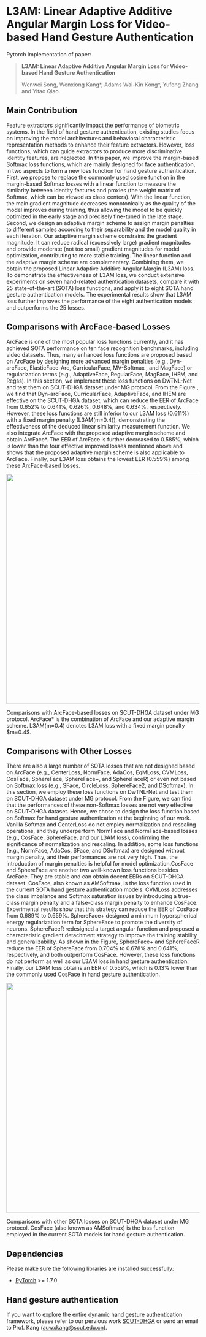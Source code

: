 # L3AM: Linear Adaptive Additive Angular Margin Loss for Video-based Hand Gesture Authentication
Pytorch Implementation of paper:

> **L3AM: Linear Adaptive Additive Angular Margin Loss for Video-based Hand Gesture Authentication**
>
> Wenwei Song, Wenxiong Kang\*, Adams Wai-Kin Kong\*, Yufeng Zhang and Yitao Qiao.

## Main Contribution
Feature extractors significantly impact the performance of biometric systems. In the field of hand gesture authentication, existing studies focus on improving the model architectures and behavioral characteristic representation methods to enhance their feature extractors. However, loss functions, which can guide extractors to produce more discriminative identity features, are neglected. In this paper, we improve the margin-based Softmax loss functions, which are mainly designed for face authentication, in two aspects to form a new loss function for hand gesture authentication. First, we propose to replace the commonly used cosine function in the margin-based Softmax losses with a linear function to measure the similarity between identity features and proxies (the weight matrix of Softmax, which can be viewed as class centers). With the linear function, the main gradient magnitude decreases monotonically as the quality of the model improves during training, thus allowing the model to be quickly optimized in the early stage and precisely fine-tuned in the late stage. Second, we design an adaptive margin scheme to assign margin penalties to different samples according to their separability and the model quality in each iteration. Our adaptive margin scheme constrains the gradient magnitude. It can reduce radical (excessively large) gradient magnitudes and provide moderate (not too small) gradient magnitudes for model optimization, contributing to more stable training. The linear function and the adaptive margin scheme are complementary. Combining them, we obtain the proposed Linear Adaptive Additive Angular Margin (L3AM) loss. To demonstrate the effectiveness of L3AM loss, we conduct extensive experiments on seven hand-related authentication datasets, compare it with 25 state-of-the-art (SOTA) loss functions, and apply it to eight SOTA hand gesture authentication models. The experimental results show that L3AM loss further improves the performance of the eight authentication models and outperforms the 25 losses.



## Comparisons with ArcFace-based Losses
ArcFace is one of the most popular loss functions currently, and it has achieved SOTA performance on ten face recognition benchmarks, including video datasets. Thus, many enhanced loss functions are proposed based on ArcFace by designing more advanced margin penalties (e.g., Dyn-arcFace, ElasticFace-Arc, CurricularFace, MV-Softmax , and MagFace) or regularization terms (e.g., AdaptiveFace, RegularFace, MagFace, IHEM, and Regss). In this section, we implement these loss functions on DwTNL-Net and test them on SCUT-DHGA dataset under MG protocol. From the Figure , we find that Dyn-arcFace, CurricularFace, AdaptiveFace, and IHEM are effective on the SCUT-DHGA dataset, which can reduce the EER of ArcFace from 0.652\% to 0.641\%, 0.626\%, 0.648\%, and 0.634\%, respectively. However, these loss functions are still inferior to our L3AM loss (0.611\%) with a fixed margin penalty (L3AM(m=0.4)), demonstrating the effectiveness of the deduced linear similarity measurement function. We also integrate ArcFace with the proposed adaptive margin scheme and obtain ArcFace*. The EER of ArcFace is further decreased to 0.585\%, which is lower than the four effective improved losses mentioned above and shows that the proposed adaptive margin scheme is also applicable to ArcFace. Finally, our L3AM loss obtains the lowest EER (0.559\%) among these ArcFace-based losses.


 <div align="center">
 <p align="center">
  <img src="https://raw.githubusercontent.com/SCUT-BIP-Lab/L3AM/main/img/L3AM_Arc." width="600" />
 </p>
 </div>  
 Comparisons with ArcFace-based losses on SCUT-DHGA dataset under MG protocol. ArcFace* is the combination of ArcFace and our adaptive margin scheme. L3AM(m=0.4) denotes L3AM loss with a fixed margin penalty $m=0.4$.

## Comparisons with Other Losses

There are also a large number of SOTA losses that are not designed based on ArcFace (e.g., CenterLoss, NormFace, AdaCos, EqMLoss, CVMLoss, CosFace, SphereFace, SphereFace+, and SphereFaceR) or even not based on Softmax loss (e.g., SFace, CircleLoss, SphereFace2, and DSoftmax). In this section, we employ these loss functions on DwTNL-Net and test them on SCUT-DHGA dataset under MG protocol. From the Figure, we can find that the performances of these non-Softmax losses are not very effective on SCUT-DHGA dataset. Hence, we chose to design the loss function based on Softmax for hand gesture authentication at the beginning of our work. Vanilla Softmax and CenterLoss do not employ normalization and rescaling operations, and they underperform NormFace and NormFace-based losses (e.g., CosFace, SphereFace, and our L3AM loss), confirming the significance of normalization and rescaling. In addition, some loss functions (e.g., NormFace, AdaCos, SFace, and DSoftmax) are designed without margin penalty, and their performances are not very high. Thus, the introduction of margin penalties is helpful for model optimization.CosFace and SphereFace are another two well-known loss functions besides ArcFace. They are stable and can obtain decent EERs on SCUT-DHGA dataset. CosFace, also known as AMSoftmax, is the loss function used in the current SOTA hand gesture authentication models. CVMLoss addresses the class imbalance and Softmax saturation issues by introducing a true-class margin penalty and a false-class margin penalty to enhance CosFace. Experimental results show that this strategy can reduce the EER of CosFace from 0.689\% to 0.659\%. SphereFace+ designed a minimum hyperspherical energy regularization term for SphereFace to promote the diversity of neurons. SphereFaceR redesigned a target angular function and proposed a characteristic gradient detachment strategy to improve the training stability and generalizability. As shown in the Figure, SphereFace+ and SphereFaceR reduce the EER of SphereFace from 0.704\% to 0.678\% and 0.641\%, respectively, and both outperform CosFace. However, these loss functions do not perform as well as our L3AM loss in hand gesture authentication. Finally, our L3AM loss obtains an EER of 0.559\%, which is 0.13\% lower than the commonly used CosFace in hand gesture authentication. 


 <div align="center">
 <p align="center">
  <img src="https://raw.githubusercontent.com/SCUT-BIP-Lab/L3AM/main/img/L3AM_Other." width="600" />
 </p>
 </div>  
Comparisons with other SOTA losses on SCUT-DHGA dataset under MG protocol. CosFace (also known as AMSoftmax) is the loss function employed in the current SOTA models for hand gesture authentication. 



## Dependencies
Please make sure the following libraries are installed successfully:
- [PyTorch](https://pytorch.org/) >= 1.7.0

## Hand gesture authentication

If you want to explore the entire dynamic hand gesture authentication framework, please refer to our pervious work [SCUT-DHGA](https://github.com/SCUT-BIP-Lab/SCUT-DHGA) 
or send an email to Prof. Kang (auwxkang@scut.edu.cn).
